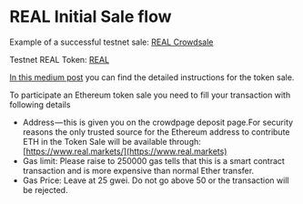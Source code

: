 # REAL Initial Sale flow

Example of a successful testnet sale: [REAL Crowdsale](https://ropsten.etherscan.io/address/0xB27A07DD8fCB748C5788712bf6E4DcCe2BD423fB)

Testnet REAL Token: [REAL](https://ropsten.etherscan.io/token/0x22e829aa4f599ac5357b34e90ad4554d3cb44497)


[In this medium post](https://medium.com/@real_token/how-to-securely-contribute-to-our-real-token-sale-c0d0406912d8) you can find the detailed instructions for the token sale.

To participate an Ethereum token sale you need to fill your transaction with following details

- Address — this is given you on the crowdpage deposit page.For security reasons the only trusted source for the Ethereum address to contribute ETH in the Token Sale will be available through: [https://www.real.markets/](https://www.real.markets)
- Gas limit: Please raise to 250000 gas tells that this is a smart contract transaction and is more expensive than normal Ether transfer.
- Gas Price: Leave at 25 gwei. Do not go above 50 or the transaction will be rejected.
